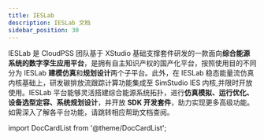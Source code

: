 ```yaml
---
title: IESLab
description: IESLab 文档
sidebar_position: 30
---
```



IESLab 是 CloudPSS 团队基于 XStudio 基础支撑套件研发的一款面向**综合能源系统的数字孪生应用平台**，是拥有自主知识产权的国产化平台，按照使用目的不同分为 IESLab **建模仿真**和**规划设计**两个子平台。此外，在 IESLab 稳态能量流仿真内核基础上，研发碳排放流跟踪计算功能集成至 SimStudio IES 内核,并限时开放使用。IESLab 平台能够灵活搭建综合能源系统拓扑，进行**仿真模拟、运行优化、设备选型定容、系统规划设计**，并开放 **SDK 开发套件**，助力实现更多高级功能。如需深入了解各平台功能，请跳转相应帮助文档查阅。


import DocCardList from '@theme/DocCardList';

<DocCardList />